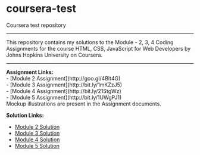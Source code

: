 # coursera-test
Coursera test repository

<hr>
This repository contains my solutions to the Module - 2, 3, 4 Coding Assignments for the course HTML, CSS, JavaScript for Web Developers by Johns Hopkins University on Coursera. <br>

<hr>
<b>Assignment Links:</b> <br>
- [Module 2 Assignment](http://goo.gl/4Blt4G) <br>
- [Module 3 Assignment](http://bit.ly/1mKZzJ5) <br>
- [Module 4 Assignment](http://bit.ly/21StgWz) <br>
- [Module 5 Assignment](http://bit.ly/1UWgPJ1) <br>
Mockup illustrations are present in the Assignment documents.
<br>

<b>Solution Links:</b> <br>
- [Module 2 Solution](https://bhushanbobade20.github.io/coursera-test/module2-solution/index.html) <br>
- [Module 3 Solution](https://bhushanbobade20.github.io/coursera-test/module3-solution/index.html) <br>
- [Module 4 Solution](https://bhushanbobade20.github.io/coursera-test/module4-solution/index.html) <br>
- [Module 5 Solution](https://bhushanbobade20.github.io/coursera-test/module5-solution/index.html) <br>